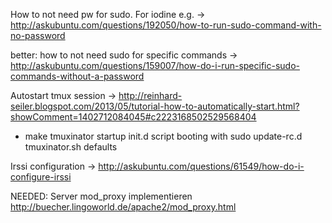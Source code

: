 How to not need pw for sudo. For iodine e.g. -> http://askubuntu.com/questions/192050/how-to-run-sudo-command-with-no-password

better: how to not need sudo for specific commands -> http://askubuntu.com/questions/159007/how-do-i-run-specific-sudo-commands-without-a-password

Autostart tmux session -> http://reinhard-seiler.blogspot.com/2013/05/tutorial-how-to-automatically-start.html?showComment=1402712084045#c2223168502529568404

* make tmuxinator startup init.d script booting with sudo update-rc.d tmuxinator.sh defaults

Irssi configuration -> http://askubuntu.com/questions/61549/how-do-i-configure-irssi

NEEDED: Server mod_proxy implementieren http://buecher.lingoworld.de/apache2/mod_proxy.html